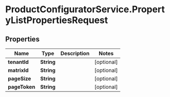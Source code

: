 # ProductConfiguratorService.PropertyListPropertiesRequest

## Properties

Name | Type | Description | Notes
------------ | ------------- | ------------- | -------------
**tenantId** | **String** |  | [optional] 
**matrixId** | **String** |  | [optional] 
**pageSize** | **String** |  | [optional] 
**pageToken** | **String** |  | [optional] 


